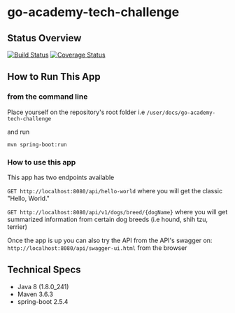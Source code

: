 # go-academy-tech-challenge

## Status Overview 

[![Build Status](https://app.travis-ci.com/jonathan-briceno/go-academy-tech-challenge.svg?branch=main)](https://app.travis-ci.com/jonathan-briceno/go-academy-tech-challenge) [![Coverage Status](https://coveralls.io/repos/github/jonathan-briceno/go-academy-tech-challenge/badge.svg)](https://coveralls.io/github/jonathan-briceno/go-academy-tech-challenge)

## How to Run This App 

### from the command line 

Place yourself on the repository's root folder i.e ```/user/docs/go-academy-tech-challenge```

and run 

```mvn spring-boot:run```

### How to use this app 

This app has two endpoints available

```GET http://localhost:8080/api/hello-world``` where you will get the classic "Hello, World."

```GET http://localhost:8080/api/v1/dogs/breed/{dogName}``` where you will get summarized information from certain dog breeds (i.e hound, shih tzu, terrier)  

Once the app is up you can also try the API from the API's swagger on: ```http://localhost:8080/api/swagger-ui.html``` from the browser 


## Technical Specs

- Java 8 (1.8.0_241)
- Maven 3.6.3 
- spring-boot 2.5.4